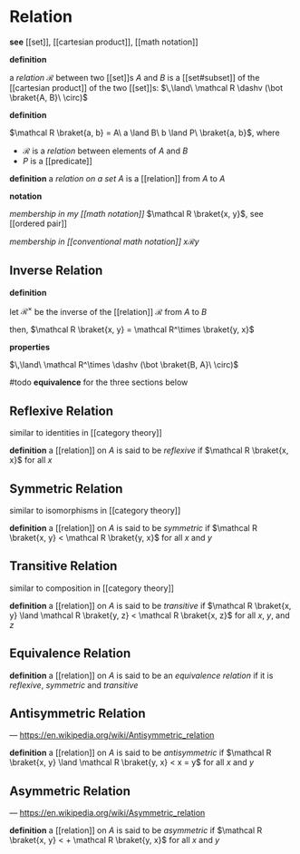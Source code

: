 # Relation

**see** [[set]], [[cartesian product]], [[math notation]]

**definition**

a _relation_ $\mathcal R$ between two [[set]]s $A$ and $B$ is a [[set#subset]] of the [[cartesian product]] of the two [[set]]s: $\,\land\ \mathcal R \dashv (\bot \braket{A, B}\ \circ)$

**definition**

$\mathcal R \braket{a, b} = A\ a \land B\ b \land P\ \braket{a, b}$, where

- $\mathcal R$ is a _relation_ between elements of $A$ and $B$
- $P$ is a [[predicate]]

**definition** a _relation on a set_ $A$ is a [[relation]] from $A$ to $A$

**notation**

_membership in my [[math notation]]_ $\mathcal R \braket{x, y}$, see [[ordered pair]]

_membership in [[conventional math notation]]_ $x \mathcal R y$

## Inverse Relation

**definition**

let $\mathcal R^\times$ be the inverse of the [[relation]] $\mathcal R$ from $A$ to $B$

then, $\mathcal R \braket{x, y} = \mathcal R^\times \braket{y, x}$

**properties**

$\,\land\ \mathcal R^\times \dashv (\bot \braket{B, A}\ \circ)$

#todo **equivalence** for the three sections below

## Reflexive Relation

similar to identities in [[category theory]]

**definition** a [[relation]] on $A$ is said to be _reflexive_ if $\mathcal R \braket{x, x}$ for all $x$

## Symmetric Relation

similar to isomorphisms in [[category theory]]

**definition** a [[relation]] on $A$ is said to be _symmetric_ if $\mathcal R \braket{x, y} < \mathcal R \braket{y, x}$ for all $x$ and $y$

## Transitive Relation

similar to composition in [[category theory]]

**definition** a [[relation]] on $A$ is said to be _transitive_ if $\mathcal R \braket{x, y} \land \mathcal R \braket{y, z} < \mathcal R \braket{x, z}$ for all $x$, $y$, and $z$

## Equivalence Relation

**definition** a [[relation]] on $A$ is said to be an _equivalence relation_ if it is _reflexive_, _symmetric_ and _transitive_

## Antisymmetric Relation

&mdash; <https://en.wikipedia.org/wiki/Antisymmetric_relation>

**definition** a [[relation]] on $A$ is said to be _antisymmetric_ if $\mathcal R \braket{x, y} \land \mathcal R \braket{y, x} < x = y$ for all $x$ and $y$

## Asymmetric Relation

&mdash; <https://en.wikipedia.org/wiki/Asymmetric_relation>

**definition** a [[relation]] on $A$ is said to be _asymmetric_ if $\mathcal R \braket{x, y} < + \mathcal R \braket{y, x}$ for all $x$ and $y$
